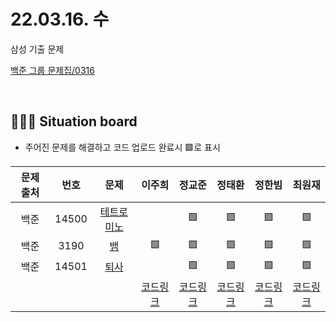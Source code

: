 # 22.03.16. 수
삼성 기출 문제
</br>

[백준 그룹 문제집/0316](https://www.acmicpc.net/group/workbook/view/13701/43061)

</br>

## 🧑🏽‍💻 Situation board
- 주어진 문제를 해결하고 코드 업로드 완료시 🟩로 표시

| 문제 출처   | 번호       | 문제      | 이주희  | 정교준  | 정태환  | 정한빔 | 최원재  |
| :--------: | :--------: | :--------: | :--------: | :-------: | :-------: | :-------: |  :-------: |
| 백준        | 14500     |[테트로미노](https://www.acmicpc.net/problem/14500)  |       |  🟩  |  🟩  |  🟩  |   🟩    |
| 백준        | 3190     |[뱀](https://www.acmicpc.net/problem/3190)  |   🟩    |   🟩  |  🟩  |   🟩   |   🟩   |
| 백준        | 14501      |[퇴사](https://www.acmicpc.net/problem/14501)  |       |   🟩  |  🟩  |   🟩  |   🟩    |
|             |           |           |  [코드링크]() | [코드링크](https://github.com/daejeon5-algostudy/AlgorithmStudy/blob/main/%EC%8A%A4%ED%84%B0%EB%94%94/0316/%EC%A0%95%EA%B5%90%EC%A4%80/README.md) | [코드링크](정태환/README.md) | [코드링크]() | [코드링크]()  |
